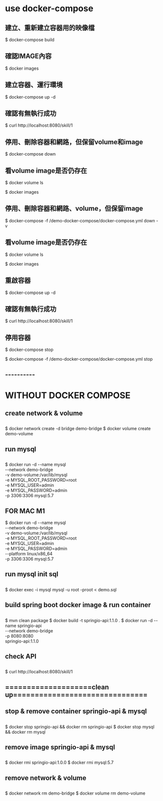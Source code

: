 
# use docker-compose
## 建立、重新建立容器用的映像檔
$ docker-compose build

## 確認IMAGE內容
$ docker images

## 建立容器、運行環境
$ docker-compose up -d

## 確認有無執行成功
$ curl http://localhost:8080/skill/1

## 停用、刪除容器和網路，但保留volume和image
$ docker-compose down

## 看volume image是否仍存在
$ docker volume ls 

$ docker images

## 停用、刪除容器和網路、volume，但保留image
$ docker-compose -f /demo-docker-compose/docker-compose.yml down -v

## 看volume image是否仍存在
$ docker volume ls 

$ docker images

## 重啟容器
$ docker-compose up -d

## 確認有無執行成功
$ curl http://localhost:8080/skill/1

## 停用容器
$ docker-compose stop

$ docker-compose -f /demo-docker-compose/docker-compose.yml stop




## ----------
# WITHOUT DOCKER COMPOSE
## create network & volume
##
$ docker network create -d bridge demo-bridge
$ docker volume create demo-volume


## run mysql
##
$ docker run -d --name mysql \
    --network demo-bridge \
    -v demo-volume:/var/lib/mysql \
    -e MYSQL_ROOT_PASSWORD=root \
    -e MYSQL_USER=admin \
    -e MYSQL_PASSWORD=admin \
    -p 3306:3306 mysql:5.7

## FOR MAC M1
$ docker run -d --name mysql \
    --network demo-bridge \
    -v demo-volume:/var/lib/mysql \
    -e MYSQL_ROOT_PASSWORD=root \
    -e MYSQL_USER=admin \
    -e MYSQL_PASSWORD=admin \
    --platform linux/x86_64 \
    -p 3306:3306 mysql:5.7

## run mysql init sql
##
$ docker exec -i mysql mysql -u root -proot < demo.sql

## build spring boot docker image & run container
##
$ mvn clean package
$ docker build -t springio-api:1.1.0 .
$ docker run -d --name springio-api \
    --network demo-bridge \
    -p 8080:8080 \
    springio-api:1.1.0

## check API
##
$ curl http://localhost:8080/skill/1

## ====================clean up===============================
## stop & remove container springio-api & mysql
##
$ docker stop springio-api && docker rm springio-api
$ docker stop mysql && docker rm mysql

## remove image springio-api & mysql
##
$ docker rmi springio-api:1.0.0
$ docker rmi mysql:5.7

## remove network & volume
##
$ docker network rm demo-bridge
$ docker volume rm demo-volume

